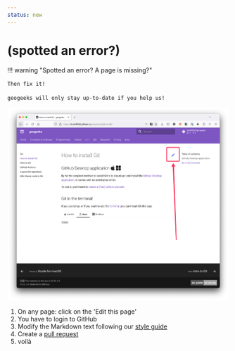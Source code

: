 ```yaml
---
status: new
---
```


# (spotted an error?) 

!!! warning "Spotted an error? A page is missing?"

    Then fix it!

    geogeeks will only stay up-to-date if you help us!


![](img/editpage.png)

1. On any page: click on the 'Edit this page' 
2. You have to login to GitHub
3. Modify the Markdown text following our [style guide](styleguide.md)
4. Create a [pull request](https://docs.github.com/en/pull-requests/collaborating-with-pull-requests/proposing-changes-to-your-work-with-pull-requests/creating-a-pull-request)
5. voilà